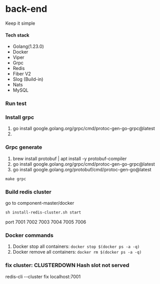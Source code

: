 # back-end

Keep it simple

#### Tech stack
- Golang(1.23.0)
- Docker
- Viper
- Grpc
- Redis
- Fiber V2
- Slog (Build-in)
- Nats
- MySQL

### Run test

### Install grpc

1. go install google.golang.org/grpc/cmd/protoc-gen-go-grpc@latest
2.

### Grpc generate

1. brew install protobuf | apt install -y protobuf-compiler
2. go install google.golang.org/grpc/cmd/protoc-gen-go-grpc@latest
3. go install google.golang.org/protobuf/cmd/protoc-gen-go@latest
```
make grpc

```

### Build redis cluster

go to component-master/docker

```
sh install-redis-cluster.sh start
```

port 7001 7002 7003 7004 7005 7006


### Docker commands
1. Docker stop all containers: `docker stop $(docker ps -a -q)`
2. Docker remove all containers: `docker rm $(docker ps -a -q)`


### fix cluster: CLUSTERDOWN Hash slot not served

redis-cli --cluster fix localhost:7001
